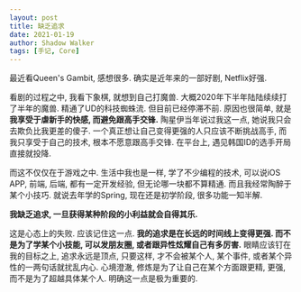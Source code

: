```yaml
---
layout: post
title: 缺乏追求
date: 2021-01-19
author: Shadow Walker
tags: [手记, Core]
---
```


最近看Queen's Gambit, 感想很多. 确实是近年来的一部好剧, Netflix好强. 

看剧的过程之中, 我看下象棋, 就想到自己打魔兽. 大概2020年下半年陆陆续续打了半年的魔兽. 精通了UD的科技蜘蛛流. 但目前已经停滞不前. 原因也很简单, 就是**我享受于虐新手的快感, 而避免跟高手交锋.**  陶星伊当年说过我这一点, 她说我只会去欺负比我更差的傻子. 一个真正想让自己变得更强的人只应该不断挑战高手, 而我只享受于自己的技术, 根本不愿意跟高手交锋. 在平台上, 遇见韩国ID的选手开局直接就投降.  

而这不仅仅在于游戏之中. 生活中我也是一样, 学了不少编程的技术, 可以说iOS APP, 前端, 后端, 都有一定开发经验, 但无论哪一块都不算精通. 而且我经常陶醉于某个小技巧. 就说去年学的Spring, 现在还是初学阶段, 很多功能一知半解. 

**我缺乏追求, 一旦获得某种阶段的小利益就会自得其乐.**

这是心态上的失败. 应该记住这一点.  **我的追求是在长远的时间线上变得更强. 而不是为了学某个小技能, 可以发朋友圈, 或者跟异性炫耀自己有多厉害.** 眼睛应该钉在我的目标之上, 追求永远是顶点, 只要这样, 才不会被某个人, 某个事件, 或者某个异性的一两句话就扰乱内心.  心境澄澈, 修炼是为了让自己在某个方面跟更精, 更强, 而不是为了超越具体某个人. 明确这一点是极为重要的. 